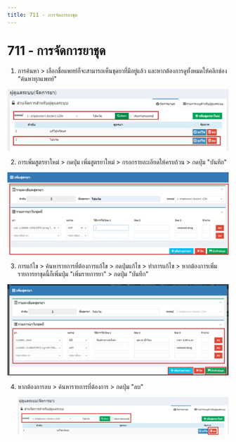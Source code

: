 ```yaml
---
title: 711 - การจัดการยาชุด
---
```


# 711 - การจัดการยาชุด
    

1. การค้นหา > เลือกชื่อแพทย์ก็จะสามารถเห็นชุดยาที่มีอยู่แล้ว และหากต้องการดูทั้งหมดให้คลิกช่อง "ค้นหาทุกแพทย์"

![Logo](./img/image711-4.png)

2. การเพิ่มสูตรยาใหม่ > กดปุ่ม เพิ่มสูตรยาใหม่ > กรอกรายละเอียดให้ครบถ้วน > กดปุ่ม "บันทึก"

![Logo](./img/image711-7.png)

3. การแก้ไข > ค้นหารายการที่ต้องการแก้ไข > กดปุ่มแก้ไข > ทำการแก้ไข > หากต้องการเพิ่มรายการยาชุดนี้ก็เพิ่มปุ่ม "เพิ่มรายการยา" > กดปุ่ม "บันทึก"

![Logo](./img/image711-5.png)

4. หากต้องการลบ > ค้นหารายการที่ต้องการ > กดปุ่ม "ลบ"

    ![Logo](./img/image711-6.png)
